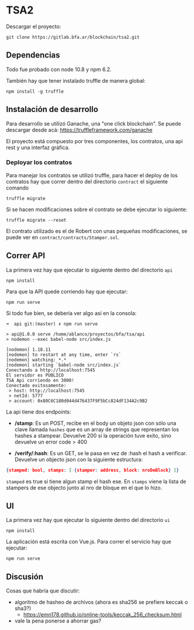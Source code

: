 # TSA2

Descargar el proyecto:
```shell
git clone https://gitlab.bfa.ar/blockchain/tsa2.git
```

## Dependencias
Todo fue probado con node 10.8 y npm 6.2.

También hay que tener instalado truffle de manera global:
```shell
npm install -g truffle
```

## Instalación de desarrollo
Para desarrollo se utilizó Ganache, una "one click blockchain". Se puede
descargar desde acá: https://truffleframework.com/ganache

El proyecto está compuesto por tres componentes, los contratos, una api rest
y una interfaz gráfica.

### Deployar los contratos
Para manejar los contratos se utilizó truffle, para hacer el deploy de los
contratos hay que correr dentro del directorio ```contract``` el siguiente comando
```shell
truffle migrate
```

Si se hacen modificaciones sobre el contrato se debe ejecutar lo siguiente:
```shell
truffle migrate --reset
```

El contrato utilizado es el de Robert con unas pequeñas modificaciones, se puede ver
en ```contract/contracts/Stamper.sol```.

## Correr API
La primera vez hay que ejecutar lo siguiente dentro del directorio ```api```
```shell
npm install
```

Para que la API quede corriendo hay que ejecutar:
```shell
npm run serve
```

Si todo fue bien, se debería ver algo así en la consola:
```shell
➜  api git:(master) ✗ npm run serve         

> api@1.0.0 serve /home/ablanco/proyectos/bfa/tsa/api
> nodemon --exec babel-node src/index.js

[nodemon] 1.18.11
[nodemon] to restart at any time, enter `rs`
[nodemon] watching: *.*
[nodemon] starting `babel-node src/index.js`
Conectando a http://localhost:7545
El servidor es PUBLICO
TSA Api corriendo en 3000!
Conectado exitosamente: 
 > host: http://localhost:7545
 > netId: 5777
 > account: 0x80C6C180d044d476437F9F5bCc824dF134A2c9B2
```

La api tiene dos endpoints:
 * **/stamp**: Es un POST, recibe en el body un objeto json con sólo una clave
   llamada ```hashes``` que es un array de strings que representan los hashes a
   stampear.
   Devuelve 200 si la operación tuve exito, sino devuelve un error code > 400
  
 * **/verify/:hash**: Es un GET, se le pasa en vez de :hash el hash a verificar.
   Devuelve un objecto json con la siguiente estructura:
  ```json
  {stamped: bool, stamps: [ {stamper: address, block: nroDeBlock} ]}
  ```
  ```stamped``` es true si tiene algun stamp el hash ese. En ```stamps``` viene la
  lista de stampers de ese objecto junto al nro de bloque en el que lo hizo.

## UI
La primera vez hay que ejecutar lo siguiente dentro del directorio ```ui```
```shell
npm install
```

La aplicación está escrita con Vue.js. Para correr el servicio hay que ejecutar:
```shell
npm run serve
```

## Discusión
Cosas que habría que discutir:
 * algoritmo de hasheo de archivos (ahora es sha256 se prefiere keccak o sha3?)
   * https://emn178.github.io/online-tools/keccak_256_checksum.html
 * vale la pena ponerse a ahorrar gas?